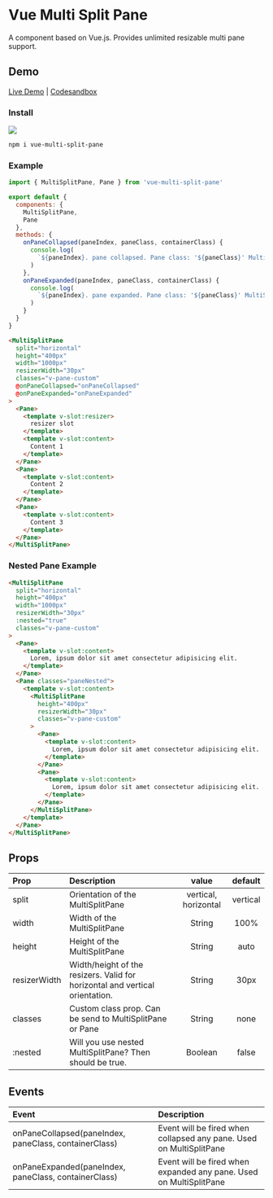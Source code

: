 # Vue Multi Split Pane

A component based on Vue.js. Provides unlimited resizable multi pane support.

## Demo

[Live Demo](https://vue-multi-split-pane.vercel.app/) | [Codesandbox](https://codesandbox.io/s/vue-multi-split-pane-7noiu?file=/src/App.vue)

### Install

<a href="https://nodei.co/npm/vue-multi-split-pane/"><img src="https://nodei.co/npm/vue-multi-split-pane.png"></a>

```bash
npm i vue-multi-split-pane
```

### Example

```js
import { MultiSplitPane, Pane } from 'vue-multi-split-pane'

export default {
  components: {
    MultiSplitPane,
    Pane
  },
  methods: {
    onPaneCollapsed(paneIndex, paneClass, containerClass) {
      console.log(
        `${paneIndex}. pane collapsed. Pane class: '${paneClass}' MultiSplitPane class: '${containerClass}'`
      )
    },
    onPaneExpanded(paneIndex, paneClass, containerClass) {
      console.log(
        `${paneIndex}. pane expanded. Pane class: '${paneClass}' MultiSplitPane class: '${containerClass}'`
      )
    }
  }
}
```

```html
<MultiSplitPane
  split="horizontal"
  height="400px"
  width="1000px"
  resizerWidth="30px"
  classes="v-pane-custom"
  @onPaneCollapsed="onPaneCollapsed"
  @onPaneExpanded="onPaneExpanded"
>
  <Pane>
    <template v-slot:resizer>
      resizer slot
    </template>
    <template v-slot:content>
      Content 1
    </template>
  </Pane>
  <Pane>
    <template v-slot:content>
      Content 2
    </template>
  </Pane>
  <Pane>
    <template v-slot:content>
      Content 3
    </template>
  </Pane>
</MultiSplitPane>
```

### Nested Pane Example

```html
<MultiSplitPane
  split="horizontal"
  height="400px"
  width="1000px"
  resizerWidth="30px"
  :nested="true"
  classes="v-pane-custom"
>
  <Pane>
    <template v-slot:content>
      Lorem, ipsum dolor sit amet consectetur adipisicing elit.
    </template>
  </Pane>
  <Pane classes="paneNested">
    <template v-slot:content>
      <MultiSplitPane
        height="400px"
        resizerWidth="30px"
        classes="v-pane-custom"
      >
        <Pane>
          <template v-slot:content>
            Lorem, ipsum dolor sit amet consectetur adipisicing elit.
          </template>
        </Pane>
        <Pane>
          <template v-slot:content>
            Lorem, ipsum dolor sit amet consectetur adipisicing elit.
          </template>
        </Pane>
      </MultiSplitPane>
    </template>
  </Pane>
</MultiSplitPane>
```

## Props

| Prop         | Description                                                                  |        value         | default  |
| :----------- | :--------------------------------------------------------------------------- | :------------------: | :------: |
| split        | Orientation of the MultiSplitPane                                            | vertical, horizontal | vertical |
| width        | Width of the MultiSplitPane                                                  |        String        |   100%   |
| height       | Height of the MultiSplitPane                                                 |        String        |   auto   |
| resizerWidth | Width/height of the resizers. Valid for horizontal and vertical orientation. |        String        |   30px   |
| classes      | Custom class prop. Can be send to MultiSplitPane or Pane                     |        String        |   none   |
| :nested      | Will you use nested MultiSplitPane? Then should be true.                     |       Boolean        |  false   |

## Events

| Event                                                 | Description                                                         |
| :---------------------------------------------------- | :------------------------------------------------------------------ |
| onPaneCollapsed(paneIndex, paneClass, containerClass) | Event will be fired when collapsed any pane. Used on MultiSplitPane |
| onPaneExpanded(paneIndex, paneClass, containerClass)  | Event will be fired when expanded any pane. Used on MultiSplitPane  |
